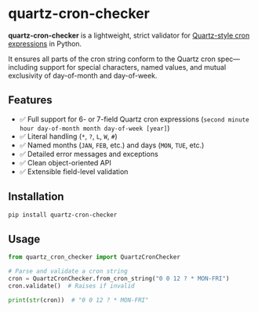 # quartz-cron-checker

**quartz-cron-checker** is a lightweight, strict validator for [Quartz-style cron expressions](https://www.quartz-scheduler.org/documentation/quartz-2.3.0/tutorials/crontrigger.html) in Python.

It ensures all parts of the cron string conform to the Quartz cron spec—including support for special characters, named values, and mutual exclusivity of day-of-month and day-of-week.

## Features

- ✅ Full support for 6- or 7-field Quartz cron expressions (`second minute hour day-of-month month day-of-week [year]`)
- ✅ Literal handling (`*`, `?`, `L`, `W`, `#`)
- ✅ Named months (`JAN`, `FEB`, etc.) and days (`MON`, `TUE`, etc.)
- ✅ Detailed error messages and exceptions
- ✅ Clean object-oriented API
- ✅ Extensible field-level validation

## Installation

```bash
pip install quartz-cron-checker
```

## Usage

```python
from quartz_cron_checker import QuartzCronChecker

# Parse and validate a cron string
cron = QuartzCronChecker.from_cron_string("0 0 12 ? * MON-FRI")
cron.validate()  # Raises if invalid

print(str(cron))  # "0 0 12 ? * MON-FRI"
```